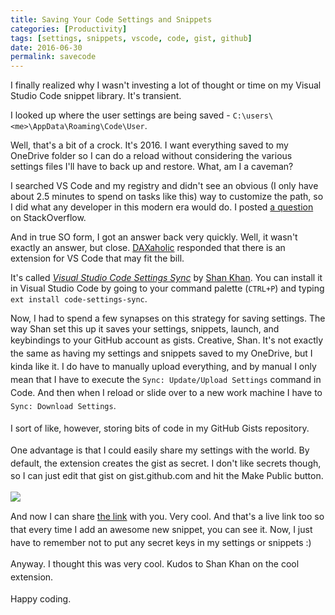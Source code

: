 ```yaml
---
title: Saving Your Code Settings and Snippets
categories: [Productivity]
tags: [settings, snippets, vscode, code, gist, github]
date: 2016-06-30
permalink: savecode
---
```


I finally realized why I wasn't investing a lot of thought or time on my Visual Studio Code snippet library. It's transient.
<!-- xmore -->

I looked up where the user settings are being saved - `C:\users\<me>\AppData\Roaming\Code\User`.

Well, that's a bit of a crock. It's 2016\. I want everything saved to my OneDrive folder so I can do a reload without considering the various settings files I'll have to back up and restore. What, am I a caveman?

I searched VS Code and my registry and didn't see an obvious (I only have about 2.5 minutes to spend on tasks like this) way to customize the path, so I did what any developer in this modern era would do. I posted [a question](http://stackoverflow.com/questions/38113230/how-to-save-vs-code-settings-and-snippets-files-in-another-location/38113640#38113640) on StackOverflow.

And in true SO form, I got an answer back very quickly. Well, it wasn't exactly an answer, but close. [DAXaholic](http://stackoverflow.com/users/1830293/daxaholic) responded that there is an extension for VS Code that may fit the bill.

It's called _[Visual Studio Code Settings Sync](https://marketplace.visualstudio.com/items?itemName=Shan.code-settings-sync)_ by [Shan Khan](https://marketplace.visualstudio.com/search?term=publisher%3A%22Shan%20Khan%22&amp;target=VSCode). You can install it in Visual Studio Code by going to your command palette (`CTRL+P`) and typing `ext install code-settings-sync`.

Now, I had to spend a few synapses on this strategy for saving settings. The way Shan set this up it saves your settings, snippets, launch, and keybindings to your GitHub account as gists. Creative, Shan.<span style="line-height: 20.8px;"> It's not exactly the same as having my settings and snippets saved to my OneDrive, but I kinda like it. I do have to manually upload everything, and by manual I only mean that I have to execute the `Sync: Update/Upload Settings` command in Code. And then when I reload or slide over to a new work machine I have to `Sync: Download Settings`.</span>

<span style="line-height: 20.8px;">I sort of like, however, storing bits of code in my GitHub Gists repository.</span>

<span style="line-height: 20.8px;">One advantage is that I could easily share my settings with the world. By default, the extension creates the gist as secret. I don't like secrets though, so I can just edit that gist on gist.github.com and hit the Make Public button.</span>

![](/files/savecode_01.png)

<span style="line-height: 20.8px;">And now I can share [the link](https://gist.github.com/codefoster/0a4de2f26b9fdd1b393c424029d5f512)</span> with you<span style="line-height: 20.8px;">. Very cool. And that's a live link too so that every time I add an awesome new snippet, you can see it. Now, I just have to remember not to put any secret keys in my settings or snippets :)</span>

<span style="line-height: 20.8px;">Anyway. I thought this was very cool. Kudos to Shan Khan on the cool extension.</span>

<span style="line-height: 20.8px;">Happy coding.</span>
